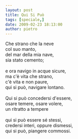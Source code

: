 ```yaml
---
layout: post
title: Qui Si Può
tags: [speciale,]
date: 2009-02-23 18:13:00
author: pietro
---
```

Che strano che la neve<br/>col suo manto,<br/>del mar della mia nave,<br/>sia stato cemento;<br/><br/>e ora navigo in acque sicure,<br/>ma c'è vita che strano,<br/>c'è vita e non paure,<br/>qui si può, navigare lontano.<br/><br/>Qui si può concedersi d'essere,<br/>osare temere, osare volere,<br/>un ritratto a tempere<br/><br/>qui si può essere sé stessi,<br/>credersi interi, oppure dismessi,<br/>qui si può, piangere commossi.
